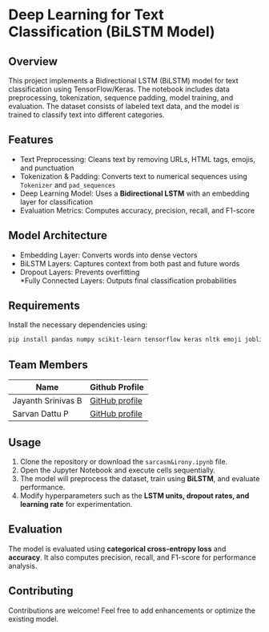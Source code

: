 # Deep Learning for Text Classification (BiLSTM Model)

## Overview  
This project implements a Bidirectional LSTM (BiLSTM) model for text classification using TensorFlow/Keras. The notebook includes data preprocessing, tokenization, sequence padding, model training, and evaluation. The dataset consists of labeled text data, and the model is trained to classify text into different categories.  

## Features 
- Text Preprocessing: Cleans text by removing URLs, HTML tags, emojis, and punctuation  
- Tokenization & Padding: Converts text to numerical sequences using `Tokenizer` and `pad_sequences`  
- Deep Learning Model: Uses a **Bidirectional LSTM** with an embedding layer for classification  
- Evaluation Metrics: Computes accuracy, precision, recall, and F1-score  

## Model Architecture
- Embedding Layer: Converts words into dense vectors  
- BiLSTM Layers: Captures context from both past and future words  
- Dropout Layers: Prevents overfitting  
  *Fully Connected Layers: Outputs final classification probabilities  

## Requirements 
Install the necessary dependencies using:  
```bash
pip install pandas numpy scikit-learn tensorflow keras nltk emoji joblib torch
```

## Team Members

| Name | Github Profile |
|--------------|-----------------|
| Jayanth Srinivas B | [GitHub profile](https://github.com/JayanthSrinivas06) |
| Sarvan Dattu P | [GitHub profile](https://github.com/Sarvan05) |

## Usage
1. Clone the repository or download the `sarcasm&irony.ipynb` file.  
2. Open the Jupyter Notebook and execute cells sequentially.  
3. The model will preprocess the dataset, train using **BiLSTM**, and evaluate performance.  
4. Modify hyperparameters such as the **LSTM units, dropout rates, and learning rate** for experimentation.  

## **Evaluation**  
The model is evaluated using **categorical cross-entropy loss** and **accuracy**. It also computes precision, recall, and F1-score for performance analysis.  

## Contributing 
Contributions are welcome! Feel free to add enhancements or optimize the existing model.
